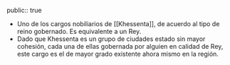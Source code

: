 public:: true

- Uno de los cargos nobiliarios de [[Khessenta]], de acuerdo al tipo de reino gobernado. Es equivalente a un Rey.
- Dado que Khessenta es un grupo de ciudades estado sin mayor cohesión, cada una de ellas gobernada por alguien en calidad de Rey, este cargo es el de mayor grado existente ahora mismo en la región.